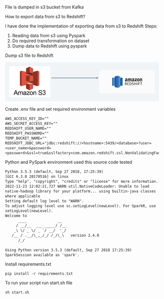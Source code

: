 File is dumped in s3 bucket from Kafka

How to export data from s3 to Redshift?

I have done the implementation of exporting data from s3 to Redshift
Steps:

1. Reading data from s3 using Pyspark
2. Do required transformation on dataset
3. Dump data to Redshift using pyspark

Dump s3 file to Redshift

![S3 Redshift](../diagrams/s3-redshift.png)

Create .env file and set required environment variables

```
AWS_ACCESS_KEY_ID=""
AWS_SECRET_ACCESS_KEY=""
REDSHIFT_USER_NAME=""
REDSHIFT_PASSWORD=""
TEMP_BUCKET_NAME=""
REDSHIFT_JDBC_URL="jdbc:redshift://<hostname>:5439/<database>?user=<user_name>&password=<password>&ssl=true&sslfactory=com.amazon.redshift.ssl.NonValidatingFactory"
```

Python and PySpark environment used this source code tested

```
Python 3.5.3 (default, Sep 27 2018, 17:25:39)
[GCC 6.3.0 20170516] on linux
Type "help", "copyright", "credits" or "license" for more information.
2022-11-23 12:02:21,727 WARN util.NativeCodeLoader: Unable to load native-hadoop library for your platform... using builtin-java classes where applicable
Setting default log level to "WARN".
To adjust logging level use sc.setLogLevel(newLevel). For SparkR, use setLogLevel(newLevel).
Welcome to
      ____              __
     / __/__  ___ _____/ /__
    _\ \/ _ \/ _ `/ __/  '_/
   /__ / .__/\_,_/_/ /_/\_\   version 2.4.8
      /_/

Using Python version 3.5.3 (default, Sep 27 2018 17:25:39)
SparkSession available as 'spark'.
```

Install requirements.txt

```
pip install -r requirements.txt
```

To run your script run start.sh file

```
sh start.sh
```
